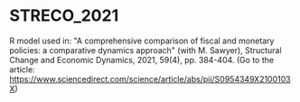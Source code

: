 # STRECO_2021
R model used in: "A comprehensive comparison of fiscal and monetary policies: a comparative dynamics approach" (with M. Sawyer), Structural Change and Economic Dynamics, 2021, 59(4), pp. 384-404. (Go to the article: https://www.sciencedirect.com/science/article/abs/pii/S0954349X2100103X)
